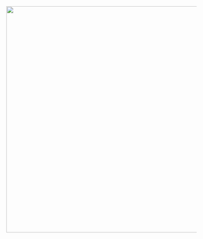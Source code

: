 <div align="center"> 
  <img width="600" src="https://64.media.tumblr.com/ab8852a7daeb86df10c5a50db4fdd9c7/tumblr_o0gchjl3ZS1r782wlo2_1280.png"/>
</div><br />
